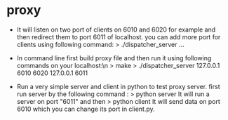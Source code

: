 # proxy

- It will listen on two port of clients on 6010 and 6020 for example and then redirect them to port 6011 of localhost. you can add more port for clients 		using following command:
			> ./dispatcher_server <local host ip> <local port1> <local port2> ... <local portN> <forward host ip> <forward port>

- In command line first build proxy file and then run it using following commands on your localhost:\n
			> make
			> ./dispatcher_server 127.0.0.1 6010 6020 127.0.0.1 6011

- Run a very simple server and client in python to test proxy server.
	first run server by the following command :
			> python server
	It will run a server on port "6011"
	and then 
			> python client
	It will send data on port 6010 which you can change its port in client.py.
